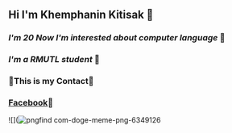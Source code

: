 ## **Hi I'm Khemphanin Kitisak** 👋
### *I'm 20 Now I'm interested about computer language* 🔭
### *I'm a RMUTL student* 👯

### 💬This is my Contact💬
###    [Facebook](https://web.facebook.com/nin.of.zeed/)🌱

![](![pngfind com-doge-meme-png-6349126](https://user-images.githubusercontent.com/118471183/203621815-c12939e2-63e6-45de-bbf1-54389d779fb0.png)


<!--
**Khemphanin/Khemphanin** is a ✨ _special_ ✨ repository because its `README.md` (this file) appears on your GitHub profile.

Here are some ideas to get you started:

- 🔭 I’m currently working on ...
- 🌱 I’m currently learning ...
- 👯 I’m looking to collaborate on ...
- 🤔 I’m looking for help with ...
- 💬 Ask me about ...
- 📫 How to reach me: ...
- 😄 Pronouns: ...
- ⚡ Fun fact: ...
-->
